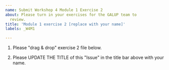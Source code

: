 ```yaml
---
name: Submit Workshop 4 Module 1 Exercise 2
about: Please turn in your exercises for the GALUP team to
  review.
title: 'Module 1 exercise 2 [replace with your name]'
labels: _W4M1

---
```


1. Please "drag & drop" exercise 2 file below.

2. Please UPDATE THE TITLE of this "Issue" in the title bar above with your name.
